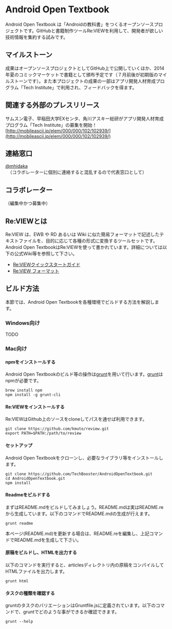 # Android Open Textbook
Android Open Textbook は「Androidの教科書」をつくるオープンソースプロジェクトです。GitHubと書籍制作ツールRe:VIEWを利用して、開発者が欲しい技術情報を集約する試みです。

## マイルストーン
成果はオープンソースプロジェクトとしてGitHub上で公開していくほか、2014年夏のコミックマーケットで書籍として頒布予定です（７月前後が初期版のマイルストーンです）。また本プロジェクトの成果の一部はアプリ開発人材育成プログラム「Tech Institute」で利用され、フィードバックを得ます。

## 関連する外部のプレスリリース
サムスン電子、早稲田大学EXセンタ、角川アスキー総研がアプリ開発人材育成プログラム「Tech Institute」の募集を開始！[http://mobileascii.jp/elem/000/000/102/102939/](http://mobileascii.jp/elem/000/000/102/102939/)

## 連絡窓口
[@mhidaka](https://twitter.com/mhidaka)　（コラボレーターに個別に連絡すると混乱するので代表窓口として）

## コラボレーター
（編集中かつ募集中）

## Re:VIEWとは
Re:VIEW は、EWB や RD あるいは Wiki に似た簡易フォーマットで記述したテキストファイルを、目的に応じて各種の形式に変換するツールセットです。Android Open TextbookはRe:VIEWを使って書かれています。詳細については以下の公式Wiki等を参照して下さい。


* [Re:VIEWクイックスタートガイド](https://github.com/kmuto/review/blob/master/doc/quickstart.rdoc)
* [Re:VIEW フォーマット](https://github.com/kmuto/review/blob/master/doc/format.rdoc)

## ビルド方法
本節では、Android Open Textbookを各種環境でビルドする方法を解説します。

### Windows向け
TODO

### Mac向け
#### npmをインストールする
Android Open Textbookのビルド等の操作は[grunt](http://gruntjs.com/)を用いて行います。[grunt](http://gruntjs.com/)はnpmが必要です。


```
brew install npm
npm install -g grunt-cli
```

#### Re:VIEWをインストールする
Re:VIEWはGithub上のソースをcloneしてパスを通せば利用できます。


```
git clone https://github.com/kmuto/review.git
export PATH=$PATH:/path/to/review
```

#### セットアップ
Android Open Textbookをクローンし、必要なライブラリ等をインストールします。


```
git clone https://github.com/TechBooster/AndroidOpenTextbook.git
cd AndroidOpenTextbook.git
npm install
```

#### Readmeをビルドする
まずはREADME.mdをビルドしてみましょう。README.mdは実はREADME.reから生成しています。以下のコマンドでREADME.mdの生成が行えます。


```
grunt readme
```

本ページ(README.md)を更新する場合は、README.reを編集し、上記コマンドでREADME.mdを生成して下さい。

#### 原稿をビルドし、HTMLを出力する
以下のコマンドを実行すると、articlesディレクトリ内の原稿をコンパイルしてHTMLファイルを出力します。


```
grunt html
```

#### タスクの種類を確認する
gruntのタスクのバリエーションはGruntfile.jsに定義されています。以下のコマンドで、gruntでどのような事ができるか確認できます。


```
grunt --help
```

